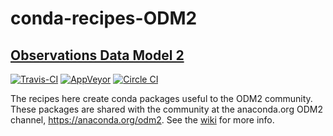 # conda-recipes-ODM2

## [Observations Data Model 2](https://github.com/ODM2)

[![Travis-CI](https://travis-ci.org/ODM2/conda-recipes-ODM2.svg?branch=master)](https://travis-ci.org/ODM2/conda-recipes-ODM2)
[![AppVeyor](https://ci.appveyor.com/api/projects/status/y9m7n5hut6ruwyp7/branch/master?svg=true)](https://ci.appveyor.com/project/ocefpaf/conda-recipes-odm2/branch/master)
[![Circle CI](https://circleci.com/gh/ODM2/conda-recipes-ODM2.svg?style=svg)](https://circleci.com/gh/ODM2/conda-recipes-ODM2)

The recipes here create conda packages useful to the ODM2 community.
These packages are shared with the community at the anaconda.org ODM2 channel, https://anaconda.org/odm2.
See the [wiki](https://github.com/ODM2/conda-recipes-ODM2/wiki) for more info.
